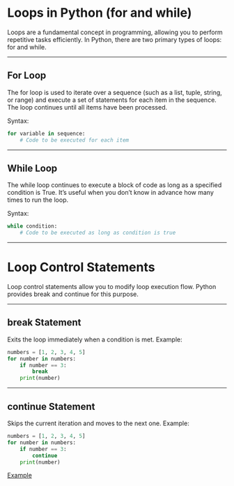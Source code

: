 # Loops in Python (for and while)

Loops are a fundamental concept in programming, allowing you to perform repetitive tasks efficiently.
In Python, there are two primary types of loops: for and while.

---

## For Loop
The for loop is used to iterate over a sequence (such as a list, tuple, string, or range) and execute a set of statements for each item in the sequence.
The loop continues until all items have been processed.

Syntax:
```python
for variable in sequence:
    # Code to be executed for each item
```

---

## While Loop
The while loop continues to execute a block of code as long as a specified condition is True.
It’s useful when you don’t know in advance how many times to run the loop.

Syntax:
```python
while condition:
    # Code to be executed as long as condition is true
```

---

# Loop Control Statements
Loop control statements allow you to modify loop execution flow.
Python provides break and continue for this purpose.

---

## break Statement
Exits the loop immediately when a condition is met.
Example:
```python
numbers = [1, 2, 3, 4, 5]
for number in numbers:
    if number == 3:
        break
    print(number)
```

---

## continue Statement
Skips the current iteration and moves to the next one.
Example:
```python
numbers = [1, 2, 3, 4, 5]
for number in numbers:
    if number == 3:
        continue
    print(number)
```


[Example](https://github.com/SereneSyntax04/python-for-devops/blob/main/examples/loops.py)
